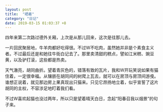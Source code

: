 ```yaml
---
layout: post
title:  "晒着"
category: "日记"
date: 2019-03-15 01:03:37 +8
---
```

四年来第二次路过德外关厢，上次是从那儿回来，这次是往那儿去。

一片回民聚居地，牛羊肉都好吃得很。不过W不吃肉，虽然她并非是个素食主义者。不过最后还是和她往牛街白记去了。那里卖清甜的糕点，譬如江米糕、豌豆黄，以及驴打滚，这些都是热卖。

天气澈亮，胡同曲折。望着青灰色的，错落有致的瓦片，我和W开玩笑说如果有猫住着，一定很幸福。从镶嵌在胡同间的树爬上瓦去，就可以在房顶与房顶间游曵。谁想正说着，就见那边房上果真现出只猫来。只见它昂扬地立着，似乎宣誓了这片胡同的主权，不容涉足地盯着我们看。

不过W喜欢起猫也没过两年，所以只是望着晴天白日，念起“阳春召我以烟景”的句子来。